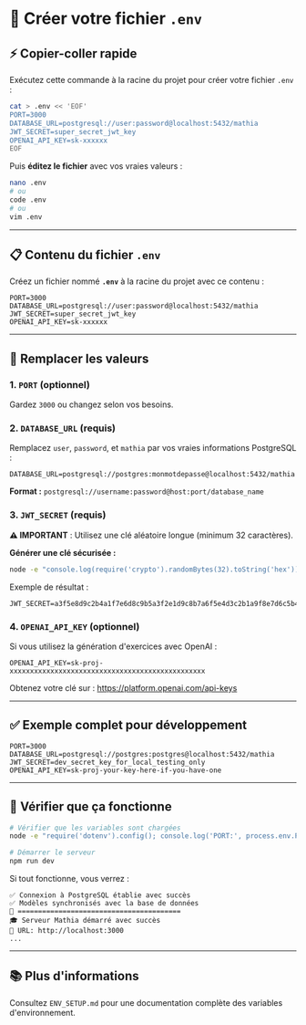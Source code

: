 # 🔧 Créer votre fichier `.env`

## ⚡ Copier-coller rapide

Exécutez cette commande à la racine du projet pour créer votre fichier `.env` :

```bash
cat > .env << 'EOF'
PORT=3000
DATABASE_URL=postgresql://user:password@localhost:5432/mathia
JWT_SECRET=super_secret_jwt_key
OPENAI_API_KEY=sk-xxxxxx
EOF
```

Puis **éditez le fichier** avec vos vraies valeurs :

```bash
nano .env
# ou
code .env
# ou
vim .env
```

---

## 📋 Contenu du fichier `.env`

Créez un fichier nommé **`.env`** à la racine du projet avec ce contenu :

```env
PORT=3000
DATABASE_URL=postgresql://user:password@localhost:5432/mathia
JWT_SECRET=super_secret_jwt_key
OPENAI_API_KEY=sk-xxxxxx
```

---

## 🔑 Remplacer les valeurs

### 1. `PORT` (optionnel)
Gardez `3000` ou changez selon vos besoins.

### 2. `DATABASE_URL` (requis)
Remplacez `user`, `password`, et `mathia` par vos vraies informations PostgreSQL :

```env
DATABASE_URL=postgresql://postgres:monmotdepasse@localhost:5432/mathia
```

**Format :** `postgresql://username:password@host:port/database_name`

### 3. `JWT_SECRET` (requis)
**⚠️ IMPORTANT** : Utilisez une clé aléatoire longue (minimum 32 caractères).

**Générer une clé sécurisée :**
```bash
node -e "console.log(require('crypto').randomBytes(32).toString('hex'))"
```

Exemple de résultat :
```env
JWT_SECRET=a3f5e8d9c2b4a1f7e6d8c9b5a3f2e1d9c8b7a6f5e4d3c2b1a9f8e7d6c5b4a3f2
```

### 4. `OPENAI_API_KEY` (optionnel)
Si vous utilisez la génération d'exercices avec OpenAI :

```env
OPENAI_API_KEY=sk-proj-xxxxxxxxxxxxxxxxxxxxxxxxxxxxxxxxxxxxxxxxxxxxxxxx
```

Obtenez votre clé sur : https://platform.openai.com/api-keys

---

## ✅ Exemple complet pour développement

```env
PORT=3000
DATABASE_URL=postgresql://postgres:postgres@localhost:5432/mathia
JWT_SECRET=dev_secret_key_for_local_testing_only
OPENAI_API_KEY=sk-proj-your-key-here-if-you-have-one
```

---

## 🚀 Vérifier que ça fonctionne

```bash
# Vérifier que les variables sont chargées
node -e "require('dotenv').config(); console.log('PORT:', process.env.PORT, '\nDATABASE_URL:', process.env.DATABASE_URL ? '✓ Défini' : '✗ Non défini')"

# Démarrer le serveur
npm run dev
```

Si tout fonctionne, vous verrez :
```
✅ Connexion à PostgreSQL établie avec succès
✅ Modèles synchronisés avec la base de données
🚀 ========================================
🎓 Serveur Mathia démarré avec succès
📍 URL: http://localhost:3000
...
```

---

## 📚 Plus d'informations

Consultez `ENV_SETUP.md` pour une documentation complète des variables d'environnement.









